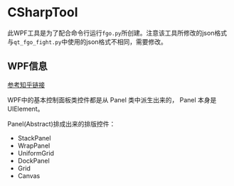 # CSharpTool

此WPF工具是为了配合命令行运行`fgo.py`所创建。注意该工具所修改的json格式与`qt_fgo_fight.py`中使用的json格式不相同，需要修改。

## WPF信息

[参考知乎链接](https://zhuanlan.zhihu.com/p/357897287)

WPF中的基本控制面板类控件都是从 Panel 类中派生出来的， Panel 本身是 UIElement。

Panel(Abstract)排成出来的排版控件：

- StackPanel
- WrapPanel
- UniformGrid
- DockPanel
- Grid
- Canvas
